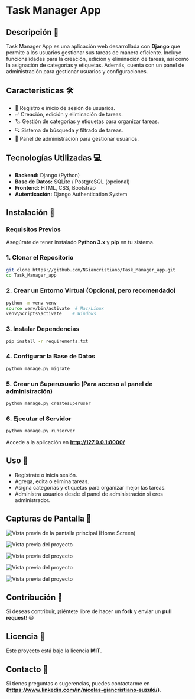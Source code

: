 # Task Manager App

## Descripción 📌
Task Manager App es una aplicación web desarrollada con **Django** que permite a los usuarios gestionar sus tareas de manera eficiente. Incluye funcionalidades para la creación, edición y eliminación de tareas, así como la asignación de categorías y etiquetas. Además, cuenta con un panel de administración para gestionar usuarios y configuraciones.

## Características 🛠️
- 📌 Registro e inicio de sesión de usuarios.
- ✅ Creación, edición y eliminación de tareas.
- 🏷️ Gestión de categorías y etiquetas para organizar tareas.
- 🔍 Sistema de búsqueda y filtrado de tareas.
- 🔐 Panel de administración para gestionar usuarios.

## Tecnologías Utilizadas 💻
- **Backend:** Django (Python)
- **Base de Datos:** SQLite / PostgreSQL (opcional)
- **Frontend:** HTML, CSS, Bootstrap
- **Autenticación:** Django Authentication System

## Instalación 🚀
### Requisitos Previos
Asegúrate de tener instalado **Python 3.x** y **pip** en tu sistema.

### 1. Clonar el Repositorio
```bash
git clone https://github.com/NGiancristiano/Task_Manager_app.git
cd Task_Manager_app
```

### 2. Crear un Entorno Virtual (Opcional, pero recomendado)
```bash
python -m venv venv
source venv/bin/activate  # Mac/Linux
venv\Scripts\activate    # Windows
```

### 3. Instalar Dependencias
```bash
pip install -r requirements.txt
```

### 4. Configurar la Base de Datos
```bash
python manage.py migrate
```

### 5. Crear un Superusuario (Para acceso al panel de administración)
```bash
python manage.py createsuperuser
```

### 6. Ejecutar el Servidor
```bash
python manage.py runserver
```
Accede a la aplicación en **http://127.0.0.1:8000/**

## Uso 📖
- Regístrate o inicia sesión.
- Agrega, edita o elimina tareas.
- Asigna categorías y etiquetas para organizar mejor las tareas.
- Administra usuarios desde el panel de administración si eres administrador.

## Capturas de Pantalla 📸

![Vista previa de la pantalla principal (Home Screen)](src/proyecto/base/static/img/HomePageScreen.png)

![Vista previa del proyecto](src/proyecto/base/static/img/EditScreen.png)

![Vista previa del proyecto](src/proyecto/base/static/img/EditarUsuarioScreen.png)

![Vista previa del proyecto](src/proyecto/base/static/img/ListasScreen.png)

![Vista previa del proyecto](src/proyecto/base/static/img/UsuariosScreen.png)

## Contribución 🤝
Si deseas contribuir, ¡siéntete libre de hacer un **fork** y enviar un **pull request**! 😃

## Licencia 📜
Este proyecto está bajo la licencia **MIT**.

## Contacto 📧
Si tienes preguntas o sugerencias, puedes contactarme en **(https://www.linkedin.com/in/nicolas-giancristiano-suzuki/)**.

